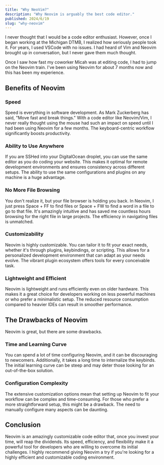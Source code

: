 ```yaml
---
title: "Why NeoVim?"
description: "Why Neovim is arguably the best code editor."
published: 2024/6/19
slug: "why-neovim"
---
```


I never thought that I would be a code editor enthusiast. However, once I began working at the Michigan DTMB, I realized how seriously people took it. For years, I used VSCode with no issues. I had heard of Vim and Neovim brought up in conversation, but I never gave them much thought.

Once I saw how fast my coworker Micah was at editing code, I had to jump on the Neovim train. I've been using Neovim for about 7 months now and this has been my experience. 
## Benefits of Neovim

### Speed
Speed is everything in software development. As Mark Zuckerberg has said, "Move fast and break things." With a code editor like Neovim/Vim, I never really thought using the mouse had such an impact on speed until I had been using Neovim for a few months. The keyboard-centric workflow significantly boosts productivity.

### Ability to Use Anywhere
If you are SSHed into your DigitalOcean droplet, you can use the same editor as you do coding your website. This makes it optimal for remote development environments and ensures consistency across different setups. The ability to use the same configurations and plugins on any machine is a huge advantage.

### No More File Browsing
You don't realize it, but your file browser is holding you back. In Neovim, I just press Space + FF to find files or Space + FW to find a word in a file to go to that file. It's amazingly intuitive and has saved me countless hours browsing for the right file in large projects. The efficiency in navigating files is unmatched.

### Customizability
Neovim is highly customizable. You can tailor it to fit your exact needs, whether it's through plugins, keybindings, or scripting. This allows for a personalized development environment that can adapt as your needs evolve. The vibrant plugin ecosystem offers tools for every conceivable task.

### Lightweight and Efficient
Neovim is lightweight and runs efficiently even on older hardware. This makes it a great choice for developers working on less powerful machines or who prefer a minimalistic setup. The reduced resource consumption compared to heavier IDEs can result in smoother performance.

## The Drawbacks of Neovim

Neovim is great, but there are some drawbacks.

### Time and Learning Curve
You can spend a lot of time configuring Neovim, and it can be discouraging to newcomers. Additionally, it takes a long time to internalize the keybinds. The initial learning curve can be steep and may deter those looking for an out-of-the-box solution.

### Configuration Complexity
The extensive customization options mean that setting up Neovim to fit your workflow can be complex and time-consuming. For those who prefer a more straightforward setup, this might be a drawback. The need to manually configure many aspects can be daunting.

## Conclusion

Neovim is an amazingly customizable code editor that, once you invest your time, will reap the dividends. Its speed, efficiency, and flexibility make it a powerful tool for developers who are willing to overcome its initial challenges. I highly recommend giving Neovim a try if you're looking for a highly efficient and customizable coding environment.
